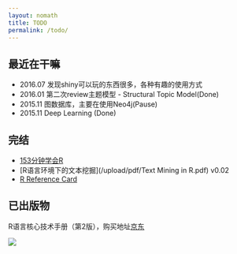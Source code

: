 ```yaml
---
layout: nomath
title: TODO
permalink: /todo/
---
```



## 最近在干嘛 #

- 2016.07 发现shiny可以玩的东西很多，各种有趣的使用方式
- 2016.01 第二次review主题模型 - Structural Topic Model(Done)
- 2015.11 图数据库，主要在使用Neo4j(Pause)
- 2015.11 Deep Learning (Done)

## 完结 #

- [153分钟学会R](http://cran.r-project.org/doc/contrib/Liu-FAQ.pdf)
- [R语言环境下的文本挖掘](/upload/pdf/Text Mining in R.pdf) v0.02
- [R Reference Card](http://cran.r-project.org/doc/contrib/Liu-R-refcard.pdf)

## 已出版物

R语言核心技术手册（第2版），购买地址[京东](http://item.jd.com/11520666.html)

![](http://img11.360buyimg.com/n1/jfs/t232/47/1457359363/382415/fcbd6b2c/53fb11dfN3f0007f3.jpg)


